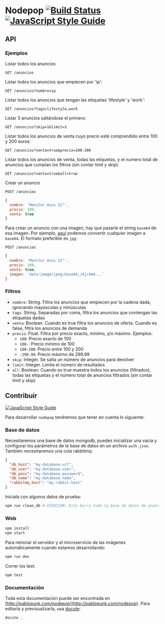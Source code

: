 # Nodepop [![Build Status](https://travis-ci.org/pablopunk/nodepop.svg?branch=master)](https://travis-ci.org/pablopunk/nodepop) [![JavaScript Style Guide](https://img.shields.io/badge/code_style-standard-brightgreen.svg)](https://standardjs.com)


## API

### Ejemplos

Listar todos los anuncios

`GET /anuncios`

Listar todos los anuncios que empiecen por 'ip':

`GET /anuncios?nombre=ip`

Listar todos los anuncios que tengan las etiquetas 'lifestyle' y 'work':

`GET /anuncios?tags=lifestyle,work`

Listar 3 anuncios saltándose el primero:

`GET /anuncios?skip=1&limit=3`

Listar todos los anuncios de venta cuyo precio esté comprendido entre 100 y 200 euros:

`GET /anuncios?venta=true&precio=100-200`

Listar todos los anuncios de venta, todas las etiquetas, y el numero total de anuncios que cumplan los filtros (sin contar limit y skip):

`GET /anuncios?venta=true&all=true`

Crear un anuncio

`POST /anuncios`
```js
{
  nombre: 'Monitor Asus 22"',
  precio: 109,
  venta: true
}
```

Para crear un anuncio con una imagen, hay que pasarle el string `base64` de esa imagen. Por ejemplo, [aquí](https://www.base64-image.de/) podemos convertir cualquier imagen a `base64`. El formato preferible es `jpg`:

`POST /anuncios`
```js
{
  nombre: 'Monitor Asus 22"',
  precio: 109,
  venta: true,
  imagen: 'data:image/jpeg;base64,/9j/4AA...'
}
```

### Filtros

- `nombre`: String. Filtra los anuncios que empiecen por la cadena dada, ignorando mayúsculas y minúsculas
- `tags`: String. Separadas por coma, filtra los anuncios que contengan las etiquetas dadas
- `venta`: Boolean. Cuando es true filtra los anuncios de oferta. Cuando es false, filtra los anuncios de demanda
- `precio`: Float. Filtra por precio exacto, minimo, y/o máximo. Ejemplos:
  - `100`: Precio exacto de 100
  - `100-`: Precio mínimo de 100
  - `100-200`: Precio entre 100 y 200
  - `-299.99`: Precio máximo de 299.99
- `skip`: Integer. Se salta un número de anuncios para devolver
- `limit`: Integer. Limita el número de resultados
- `all`: Boolean: Cuando es true muestra todos los anuncios (filtrados), todas las etiquetas y el número total de anuncios filtrados (sin contar limit y skip)

## Contribuír

[![JavaScript Style Guide](https://cdn.rawgit.com/standard/standard/master/badge.svg)](https://github.com/standard/standard)

Para desarrollar `nodepop` tendremos que tener en cuenta lo siguiente:


### Base de datos

Necesitaremos una base de datos mongodb, puedes inicializar una vacía y configurar los parámetros de la base de datos en un archivo `auth.json`. También necesitaremos una cola rabbitmq:

```json
{
  "db_host": "my-database-url",
  "db_user": "my-database-user",
  "db_pass": "my-database-password",
  "db_name": "my-database-name",
  "rabbitmq_host": "my-rabbit-host"
}
```

Iníciala con algunos datos de prueba:

```bash
npm run clean_db # ATENCIÓN: Esto borra toda la base de datos de anuncios
```


### Web

```bash
npm install
npm start
```

Para reiniciar el servidor y el microservicio de las imágenes automáticamente cuando estamos desarrollando:

```bash
npm run dev
```

Correr los test:

```bash
npm test
```


### Documentación

Toda esta documentación puede ser encontrada en [http://pablopunk.com/nodepop](http://pablopunk.com/nodepop). Para editarla y previsualizarla, usa [docute](docute.js.org):

```bash
docute .
```

